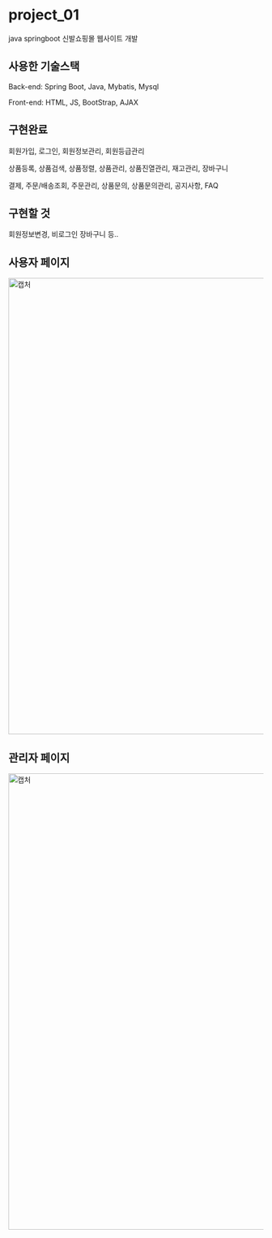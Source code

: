 # project_01
 java springboot 신발쇼핑몰 웹사이트 개발 



## 사용한 기술스택


Back-end: Spring Boot, Java, Mybatis, Mysql

Front-end: HTML, JS, BootStrap, AJAX




## 구현완료

회원가입, 로그인, 회원정보관리, 회원등급관리

상품등록, 상품검색, 상품정렬, 상품관리, 상품진열관리, 재고관리,  장바구니

결제, 주문/배송조회, 주문관리, 상품문의, 상품문의관리, 공지사항, FAQ


## 구현할 것

회원정보변경, 비로그인 장바구니 등..


## 사용자 페이지
<img width="900" alt="캡처" src="https://user-images.githubusercontent.com/26829633/79899250-81982e00-8447-11ea-810b-cbf3cfedd931.PNG">

## 관리자 페이지
<img width="900" alt="캡처" src="https://user-images.githubusercontent.com/26829633/79899853-54984b00-8448-11ea-8a5f-078b05eec7d5.PNG">
